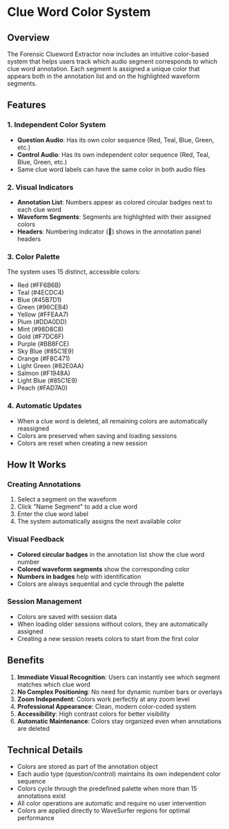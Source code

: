 # Clue Word Color System

## Overview
The Forensic Clueword Extractor now includes an intuitive color-based system that helps users track which audio segment corresponds to which clue word annotation. Each segment is assigned a unique color that appears both in the annotation list and on the highlighted waveform segments.

## Features

### 1. Independent Color System
- **Question Audio**: Has its own color sequence (Red, Teal, Blue, Green, etc.)
- **Control Audio**: Has its own independent color sequence (Red, Teal, Blue, Green, etc.)
- Same clue word labels can have the same color in both audio files

### 2. Visual Indicators
- **Annotation List**: Numbers appear as colored circular badges next to each clue word
- **Waveform Segments**: Segments are highlighted with their assigned colors
- **Headers**: Numbering indicator (🔢) shows in the annotation panel headers

### 3. Color Palette
The system uses 15 distinct, accessible colors:
- Red (#FF6B6B)
- Teal (#4ECDC4)
- Blue (#45B7D1)
- Green (#96CEB4)
- Yellow (#FFEAA7)
- Plum (#DDA0DD)
- Mint (#98D8C8)
- Gold (#F7DC6F)
- Purple (#BB8FCE)
- Sky Blue (#85C1E9)
- Orange (#F8C471)
- Light Green (#82E0AA)
- Salmon (#F1948A)
- Light Blue (#85C1E9)
- Peach (#FAD7A0)

### 4. Automatic Updates
- When a clue word is deleted, all remaining colors are automatically reassigned
- Colors are preserved when saving and loading sessions
- Colors are reset when creating a new session

## How It Works

### Creating Annotations
1. Select a segment on the waveform
2. Click "Name Segment" to add a clue word
3. Enter the clue word label
4. The system automatically assigns the next available color

### Visual Feedback
- **Colored circular badges** in the annotation list show the clue word number
- **Colored waveform segments** show the corresponding color
- **Numbers in badges** help with identification
- Colors are always sequential and cycle through the palette

### Session Management
- Colors are saved with session data
- When loading older sessions without colors, they are automatically assigned
- Creating a new session resets colors to start from the first color

## Benefits

1. **Immediate Visual Recognition**: Users can instantly see which segment matches which clue word
2. **No Complex Positioning**: No need for dynamic number bars or overlays
3. **Zoom Independent**: Colors work perfectly at any zoom level
4. **Professional Appearance**: Clean, modern color-coded system
5. **Accessibility**: High contrast colors for better visibility
6. **Automatic Maintenance**: Colors stay organized even when annotations are deleted

## Technical Details

- Colors are stored as part of the annotation object
- Each audio type (question/control) maintains its own independent color sequence
- Colors cycle through the predefined palette when more than 15 annotations exist
- All color operations are automatic and require no user intervention
- Colors are applied directly to WaveSurfer regions for optimal performance 